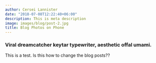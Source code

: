 ```yaml
---
author: Cersei Lannister
date: "2018-07-08T12:22:40+06:00"
description: This is meta description
image: images/blog/post-2.jpg
title: Blog Photos on Phone
---
```


### Viral dreamcatcher keytar typewriter, aesthetic offal umami.

This is a test. Is this how to change the blog posts??